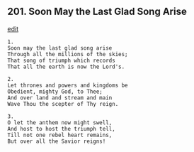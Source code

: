 
## 201.  Soon May the Last Glad Song Arise
[edit](https://docs.google.com/document/d/1uNxJJd5UlvDRap8w5RYGInFIe4c21YvD/edit?mode=html)




    1.
    Soon may the last glad song arise 
    Through all the millions of the skies; 
    That song of triumph which records 
    That all the earth is now the Lord's. 

    2.
    Let thrones and powers and kingdoms be 
    Obedient, mighty God, to Thee; 
    And over land and stream and main 
    Wave Thou the scepter of Thy reign. 

    3.
    O let the anthem now might swell, 
    And host to host the triumph tell, 
    Till not one rebel heart remains, 
    But over all the Savior reigns!
